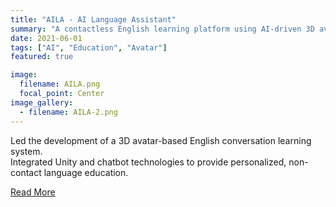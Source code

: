 ```yaml
---
title: "AILA - AI Language Assistant"
summary: "A contactless English learning platform using AI-driven 3D avatars."
date: 2021-06-01
tags: ["AI", "Education", "Avatar"]
featured: true

image:
  filename: AILA.png
  focal_point: Center
image_gallery:
  - filename: AILA-2.png
---
```


Led the development of a 3D avatar-based English conversation learning system.  
Integrated Unity and chatbot technologies to provide personalized, non-contact language education.

[Read More](https://press.todayan.com/newsRead.php?no=945769)